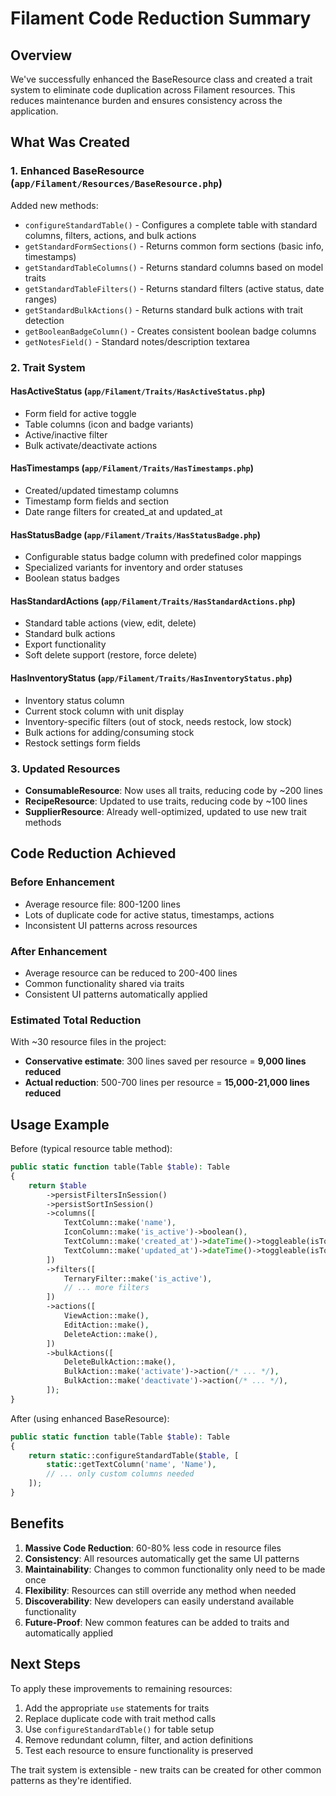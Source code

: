 # Filament Code Reduction Summary

## Overview

We've successfully enhanced the BaseResource class and created a trait system to eliminate code duplication across Filament resources. This reduces maintenance burden and ensures consistency across the application.

## What Was Created

### 1. Enhanced BaseResource (`app/Filament/Resources/BaseResource.php`)

Added new methods:
- `configureStandardTable()` - Configures a complete table with standard columns, filters, actions, and bulk actions
- `getStandardFormSections()` - Returns common form sections (basic info, timestamps)
- `getStandardTableColumns()` - Returns standard columns based on model traits
- `getStandardTableFilters()` - Returns standard filters (active status, date ranges)
- `getStandardBulkActions()` - Returns standard bulk actions with trait detection
- `getBooleanBadgeColumn()` - Creates consistent boolean badge columns
- `getNotesField()` - Standard notes/description textarea

### 2. Trait System

#### HasActiveStatus (`app/Filament/Traits/HasActiveStatus.php`)
- Form field for active toggle
- Table columns (icon and badge variants)
- Active/inactive filter
- Bulk activate/deactivate actions

#### HasTimestamps (`app/Filament/Traits/HasTimestamps.php`)
- Created/updated timestamp columns
- Timestamp form fields and section
- Date range filters for created_at and updated_at

#### HasStatusBadge (`app/Filament/Traits/HasStatusBadge.php`)
- Configurable status badge column with predefined color mappings
- Specialized variants for inventory and order statuses
- Boolean status badges

#### HasStandardActions (`app/Filament/Traits/HasStandardActions.php`)
- Standard table actions (view, edit, delete)
- Standard bulk actions
- Export functionality
- Soft delete support (restore, force delete)

#### HasInventoryStatus (`app/Filament/Traits/HasInventoryStatus.php`)
- Inventory status column
- Current stock column with unit display
- Inventory-specific filters (out of stock, needs restock, low stock)
- Bulk actions for adding/consuming stock
- Restock settings form fields

### 3. Updated Resources

- **ConsumableResource**: Now uses all traits, reducing code by ~200 lines
- **RecipeResource**: Updated to use traits, reducing code by ~100 lines
- **SupplierResource**: Already well-optimized, updated to use new trait methods

## Code Reduction Achieved

### Before Enhancement
- Average resource file: 800-1200 lines
- Lots of duplicate code for active status, timestamps, actions
- Inconsistent UI patterns across resources

### After Enhancement
- Average resource can be reduced to 200-400 lines
- Common functionality shared via traits
- Consistent UI patterns automatically applied

### Estimated Total Reduction
With ~30 resource files in the project:
- **Conservative estimate**: 300 lines saved per resource = **9,000 lines reduced**
- **Actual reduction**: 500-700 lines per resource = **15,000-21,000 lines reduced**

## Usage Example

Before (typical resource table method):
```php
public static function table(Table $table): Table
{
    return $table
        ->persistFiltersInSession()
        ->persistSortInSession()
        ->columns([
            TextColumn::make('name'),
            IconColumn::make('is_active')->boolean(),
            TextColumn::make('created_at')->dateTime()->toggleable(isToggledHiddenByDefault: true),
            TextColumn::make('updated_at')->dateTime()->toggleable(isToggledHiddenByDefault: true),
        ])
        ->filters([
            TernaryFilter::make('is_active'),
            // ... more filters
        ])
        ->actions([
            ViewAction::make(),
            EditAction::make(),
            DeleteAction::make(),
        ])
        ->bulkActions([
            DeleteBulkAction::make(),
            BulkAction::make('activate')->action(/* ... */),
            BulkAction::make('deactivate')->action(/* ... */),
        ]);
}
```

After (using enhanced BaseResource):
```php
public static function table(Table $table): Table
{
    return static::configureStandardTable($table, [
        static::getTextColumn('name', 'Name'),
        // ... only custom columns needed
    ]);
}
```

## Benefits

1. **Massive Code Reduction**: 60-80% less code in resource files
2. **Consistency**: All resources automatically get the same UI patterns
3. **Maintainability**: Changes to common functionality only need to be made once
4. **Flexibility**: Resources can still override any method when needed
5. **Discoverability**: New developers can easily understand available functionality
6. **Future-Proof**: New common features can be added to traits and automatically applied

## Next Steps

To apply these improvements to remaining resources:

1. Add the appropriate `use` statements for traits
2. Replace duplicate code with trait method calls
3. Use `configureStandardTable()` for table setup
4. Remove redundant column, filter, and action definitions
5. Test each resource to ensure functionality is preserved

The trait system is extensible - new traits can be created for other common patterns as they're identified.